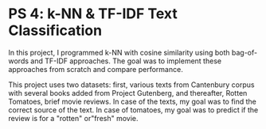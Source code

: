 # PS 4: k-NN & TF-IDF Text Classification

In this project, I programmed k-NN with cosine similarity using both bag-of-words and TF-IDF approaches. The goal was to implement these approaches from scratch and compare performance.

This project uses two datasets: first, various texts from Cantenbury corpus with several books added from Project Gutenberg, and thereafter, Rotten Tomatoes, brief movie reviews. In case of the texts, my goal was to find the correct source of the text. In case of tomatoes, my goal was to predict if the review is for a "rotten" or"fresh" movie.